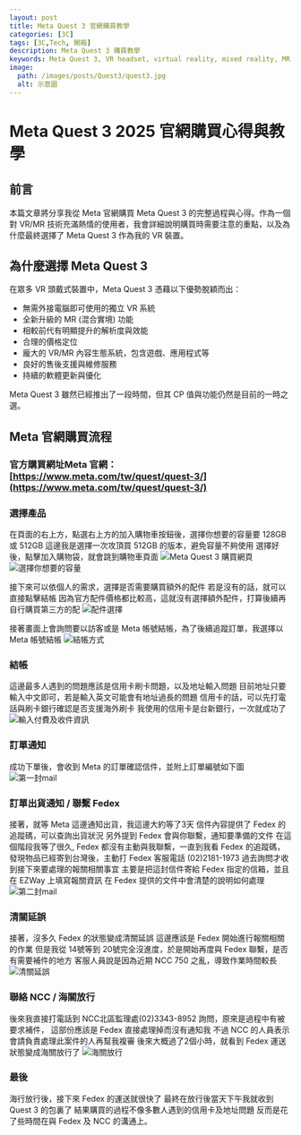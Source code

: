 ```yaml
---
layout: post
title: Meta Quest 3 官網購買教學
categories: [3C]
tags: [3C,Tech, 開箱]
description: Meta Quest 3 購買教學
keywords: Meta Quest 3, VR headset, virtual reality, mixed reality, MR, VR gaming, Meta Store, Quest 3 購買, Quest 3 開箱, Meta Quest, Oculus, VR 眼鏡
image:
  path: /images/posts/Quest3/quest3.jpg
  alt: 示意圖
---
```

 
# Meta Quest 3 2025 官網購買心得與教學

## 前言
本篇文章將分享我從 Meta 官網購買 Meta Quest 3 的完整過程與心得。作為一個對 VR/MR 技術充滿熱情的使用者，我會詳細說明購買時需要注意的重點，以及為什麼最終選擇了 Meta Quest 3 作為我的 VR 裝置。

## 為什麼選擇 Meta Quest 3
在眾多 VR 頭戴式裝置中，Meta Quest 3 憑藉以下優勢脫穎而出：
- 無需外接電腦即可使用的獨立 VR 系統
- 全新升級的 MR (混合實境) 功能
- 相較前代有明顯提升的解析度與效能
- 合理的價格定位
- 龐大的 VR/MR 內容生態系統，包含遊戲、應用程式等
- 良好的售後支援與維修服務
- 持續的軟體更新與優化

Meta Quest 3 雖然已經推出了一段時間，但其 CP 值與功能仍然是目前的一時之選。

## Meta 官網購買流程
### 官方購買網址Meta 官網：[https://www.meta.com/tw/quest/quest-3/](https://www.meta.com/tw/quest/quest-3/)

### 選擇產品
在頁面的右上方，點選右上方的加入購物車按鈕後，選擇你想要的容量要 128GB 或 512GB
這邊我是選擇一次攻頂買 512GB 的版本，避免容量不夠使用
選擇好後，點擊加入購物袋，就會跳到購物車頁面
![Meta Quest 3 購買網頁](/images/posts/Quest3/Web.jpg)
![選擇你想要的容量](/images/posts/Quest3/choose.jpg)

接下來可以依個人的需求，選擇是否需要購買額外的配件
若是沒有的話，就可以直接點擊結帳
因為官方配件價格都比較高，這就沒有選擇額外配件，打算後續再自行購買第三方的配
![配件選擇](/images/posts/Quest3/accessories.jpg)

接著畫面上會詢問要以訪客或是 Meta 帳號結帳，為了後續追蹤訂單，我選擇以 Meta 帳號結帳
![結帳方式](/images/posts/Quest3/method.jpg)

### 結帳
這邊最多人遇到的問題應該是信用卡刷卡問題，以及地址輸入問題
目前地址只要輸入中文即可，若是輸入英文可能會有地址過長的問題
信用卡的話，可以先打電話與刷卡銀行確認是否支援海外刷卡
我使用的信用卡是台新銀行，一次就成功了
![輸入付費及收件資訊](/images/posts/Quest3/paypage.jpg)

### 訂單通知
成功下單後，會收到 Meta 的訂單確認信件，並附上訂單編號如下圖
![第一封mail](/images/posts/Quest3/email1.jpg)

### 訂單出貨通知 / 聯繫 Fedex 
接著，就等 Meta 這邊通知出貨，我這邊大約等了3天 
信件內容提供了 Fedex 的追蹤碼，可以查詢出貨狀況
另外提到 Fedex 會與你聯繫，通知要準備的文件
在這個階段我等了很久,  Fedex 都沒有主動與我聯繫，一直到我看 Fedex 的追蹤碼，
發現物品已經寄到台灣後，主動打 Fedex 客服電話 (02)2181-1973 過去詢問才收到接下來要處理的報關相關事宜
主要是把這封信件寄給 Fedex 指定的信箱，並且在 EZWay 上填寫報關資訊
在 Fedex 提供的文件中會清楚的說明如何處理
![第二封mail](/images/posts/Quest3/deliver.jpg)

### 清關延誤
接著，沒多久 Fedex 的狀態變成清關延誤
這邊應該是 Fedex 開始進行報關相關的作業
但是我從 14號等到 20號完全沒進度，於是開始再度與 Fedex 聯繫，是否有需要補件的地方
客服人員說是因為近期 NCC 750 之亂，導致作業時間較長
![清關延誤](/images/posts/Quest3/status.jpg)

### 聯絡 NCC / 海關放行
後來我直接打電話到 NCC北區監理處(02)3343-8952 詢問，原來是過程中有被要求補件，
這部份應該是 Fedex 直接處理掉而沒有通知我
不過 NCC 的人員表示會請負責處理此案件的人再幫我複審
後來大概過了2個小時，就看到 Fedex 運送狀態變成海關放行了
![海關放行](/images/posts/Quest3/pass.jpg)

### 最後
海行放行後，接下來 Fedex 的運送就很快了
最終在放行後當天下午我就收到 Quest 3 的包裏了
結果購買的過程不像多數人遇到的信用卡及地址問題
反而是花了些時間在與 Fedex 及 NCC 的溝通上。

